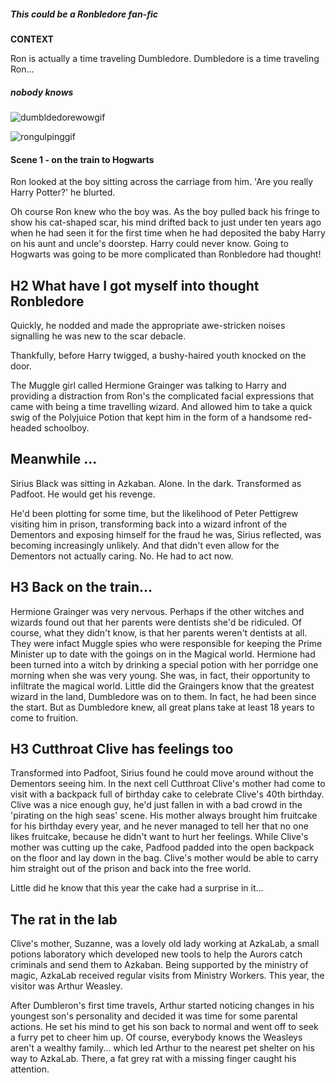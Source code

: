 ##### This could be a Ronbledore fan-fic


**CONTEXT**

Ron is actually a time traveling Dumbledore. Dumbledore is a time traveling Ron...
##### _nobody knows_


![dumbldedorewowgif](http://i940.photobucket.com/albums/ad246/TaschimaCullen/GIFS/tumblr_ma0c95AuKY1r0pejvo1_500_zps183de4b6.gif)

![rongulpinggif](http://38.media.tumblr.com/62b52bce48bac852877474411b47f742/tumblr_nk6w051Fg41u1vo97o1_500.gif)


#### Scene 1 - on the train to Hogwarts

Ron looked at the boy sitting across the carriage from him. 'Are you really Harry Potter?' he blurted.

Oh course Ron knew who the boy was. As the boy pulled back his fringe to show his cat-shaped scar, his mind drifted back to just under ten years ago when he had seen it for the first time when he had deposited the baby Harry on his aunt and uncle's doorstep. Harry could never know. Going to Hogwarts was going to be more complicated than Ronbledore had thought!

## H2 What have I got myself into thought Ronbledore

Quickly, he nodded and made the appropriate awe-stricken noises signalling he was new to the scar debacle.

Thankfully, before Harry twigged, a bushy-haired youth knocked on the door.

The Muggle girl called Hermione Grainger was talking to Harry and providing a distraction from Ron's the complicated facial expressions that came with being a time travelling wizard. And allowed him to take a quick swig of the Polyjuice Potion that kept him in the form of a handsome red-headed schoolboy.

## Meanwhile ...

Sirius Black was sitting in Azkaban. Alone. In the dark. Transformed as Padfoot. He would get his revenge.


He'd been plotting for some time, but the likelihood of Peter Pettigrew visiting him in prison, transforming back into a wizard infront of the Dementors and exposing himself for the fraud he was, Sirius reflected, was becoming increasingly unlikely. And that didn't even allow for the Dementors not actually caring. No. He had to act now.

## H3 Back on the train...

Hermione Grainger was very nervous. Perhaps if the other witches and wizards found out that her parents were dentists she'd be ridiculed. Of course, what they didn't know, is that her parents weren't dentists at all. They were infact Muggle spies who were responsible for keeping the Prime Minister up to date with the goings on in the Magical world. Hermione had been turned into a witch by drinking a special potion with her porridge one morning when she was very young. She was, in fact, their opportunity to infiltrate the magical world.
Little did the Graingers know that the greatest wizard in the land, Dumbledore was on to them. In fact, he had been since the start. But as Dumbledore knew, all great plans take at least 18 years to come to fruition.

## H3 Cutthroat Clive has feelings too

Transformed into Padfoot, Sirius found he could move around without the Dementors seeing him. In the next cell Cutthroat Clive's mother had come to visit with a backpack full of birthday cake to celebrate Clive's 40th birthday. Clive was a nice enough guy, he'd just fallen in with a bad crowd in the 'pirating on the high seas' scene. His mother always brought him fruitcake for his birthday every year, and he never managed to tell her that no one likes fruitcake, because he didn't want to hurt her feelings. While Clive's mother was cutting up the cake, Padfood padded into the open backpack on the floor and lay down in the bag. Clive's mother would be able to carry him straight out of the prison and back into the free world.

Little did he know that this year the cake had a surprise in it... 

## The rat in the lab

Clive's mother, Suzanne, was a lovely old lady working at AzkaLab, a small potions laboratory which developed new tools to help the Aurors catch criminals and send them to Azkaban. Being supported by the ministry of magic, AzkaLab received regular visits from Ministry Workers. This year, the visitor was Arthur Weasley.

After Dumbleron's first time travels, Arthur started noticing changes in his youngest son's personality and decided it was time for some parental actions. He set his mind to get his son back to normal and went off to seek a furry pet to cheer him up. Of course, everybody knows the Weasleys aren't a wealthy family... which led Arthur to the nearest pet shelter on his way to AzkaLab. There, a fat grey rat with a missing finger caught his attention. 
